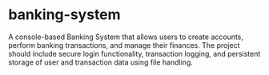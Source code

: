 # banking-system
A console-based Banking System that allows users to create accounts, perform banking transactions, and manage their finances. The project should include secure login functionality, transaction logging, and persistent storage of user and transaction data using file handling.
